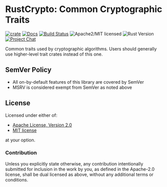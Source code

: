 # RustCrypto: Common Cryptographic Traits

[![crate][crate-image]][crate-link]
[![Docs][docs-image]][docs-link]
[![Build Status][build-image]][build-link]
![Apache2/MIT licensed][license-image]
![Rust Version][rustc-image]
[![Project Chat][chat-image]][chat-link]

Common traits used by cryptographic algorithms. Users should generally use
higher-level trait crates instead of this one.

## SemVer Policy

- All on-by-default features of this library are covered by SemVer
- MSRV is considered exempt from SemVer as noted above

## License

Licensed under either of:

 * [Apache License, Version 2.0](http://www.apache.org/licenses/LICENSE-2.0)
 * [MIT license](http://opensource.org/licenses/MIT)

at your option.

### Contribution

Unless you explicitly state otherwise, any contribution intentionally submitted
for inclusion in the work by you, as defined in the Apache-2.0 license, shall be
dual licensed as above, without any additional terms or conditions.

[//]: # (badges)

[crate-image]: https://img.shields.io/crates/v/crypto-common.svg
[crate-link]: https://crates.io/crates/crypto-common
[docs-image]: https://docs.rs/crypto-common/badge.svg
[docs-link]: https://docs.rs/crypto-common/
[license-image]: https://img.shields.io/badge/license-Apache2.0/MIT-blue.svg
[rustc-image]: https://img.shields.io/badge/rustc-1.85+-blue.svg
[chat-image]: https://img.shields.io/badge/zulip-join_chat-blue.svg
[chat-link]: https://rustcrypto.zulipchat.com/#narrow/stream/260041-hashes
[build-image]: https://github.com/RustCrypto/traits/actions/workflows/crypto-common.yml/badge.svg?branch=master
[build-link]: https://github.com/RustCrypto/traits/actions/workflows/crypto-common.yml?query=branch:master
